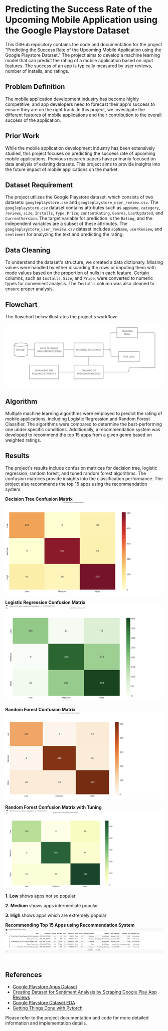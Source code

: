 # Predicting the Success Rate of the Upcoming Mobile Application using the Google Playstore Dataset

This GitHub repository contains the code and documentation for the project "Predicting the Success Rate of the Upcoming Mobile Application using the Google Playstore Dataset." The project aims to develop a machine learning model that can predict the rating of a mobile application based on input features. The success of an app is typically measured by user reviews, number of installs, and ratings.

## Problem Definition
The mobile application development industry has become highly competitive, and app developers need to forecast their app's success to ensure they are on the right track. In this project, we investigate the different features of mobile applications and their contribution to the overall success of the application.

## Prior Work
While the mobile application development industry has been extensively studied, this project focuses on predicting the success rate of upcoming mobile applications. Previous research papers have primarily focused on data analysis of existing datasets. This project aims to provide insights into the future impact of mobile applications on the market.

## Dataset Requirement
The project utilizes the Google Playstore dataset, which consists of two datasets: `googleplaystore.csv` and `googleplaystore_user_review.csv`. The `googleplaystore.csv` dataset contains attributes such as `appName`, `category`, `reviews`, `size`, `Installs`, `Type`, `Price`, `contentRating`, `Genres`, `LastUpdated`, and `CurrentVersion`. The target variable for prediction is the `Rating`, and the independent variables are a subset of these attributes. The `googleplaystore_user_review.csv` dataset includes `appName`, `userReview`, and `sentiment` for analyzing the text and predicting the rating.

## Data Cleaning
To understand the dataset's structure, we created a data dictionary. Missing values were handled by either discarding the rows or imputing them with mode values based on the proportion of nulls in each feature. Certain columns, such as `Installs`, `Size`, and `Price`, were converted to numeric types for convenient analysis. The `Installs` column was also cleaned to ensure proper analysis.

## Flowchart
The flowchart below illustrates the project's workflow:

![Flowchart](https://github.com/Romilj012/Predicting-the-Success-Rate-of-the-Upcoming-Mobile-Application-using-the-Google-Playstore-Dataset/blob/main/Screenshot%202023-05-25%20at%204.42.02%20PM.png)

## Algorithm
Multiple machine learning algorithms were employed to predict the rating of mobile applications, including Logistic Regression and Random Forest Classifier. The algorithms were compared to determine the best-performing one under specific conditions. Additionally, a recommendation system was developed to recommend the top 15 apps from a given genre based on weighted ratings.

## Results
The project's results include confusion matrices for decision tree, logistic regression, random forest, and tuned random forest algorithms. The confusion matrices provide insights into the classification performance. The project also recommends the top 15 apps using the recommendation system.

**Decision Tree Confusion Matrix**
![Decision Tree Confusion Matrix](https://github.com/Romilj012/Predicting-the-Success-Rate-of-the-Upcoming-Mobile-Application-using-the-Google-Playstore-Dataset/blob/main/Decision%20Con%20Matrix.png)

**Logistic Regression Confusion Matrix**
![Logistic Regression Confusion Matrix](https://github.com/Romilj012/Predicting-the-Success-Rate-of-the-Upcoming-Mobile-Application-using-the-Google-Playstore-Dataset/blob/main/logistic%20reg%20confusion%20matrix.png)

**Random Forest Confusion Matrix**
![Random Forest Confusion Matrix](https://github.com/Romilj012/Predicting-the-Success-Rate-of-the-Upcoming-Mobile-Application-using-the-Google-Playstore-Dataset/blob/main/random%20forest%20confusion%20matrix%20.png)

**Random Forest Confusion Matrix with Tuning**
![Random Forest Confusion Matrix with Tuning](https://github.com/Romilj012/Predicting-the-Success-Rate-of-the-Upcoming-Mobile-Application-using-the-Google-Playstore-Dataset/blob/main/Random%20Forest%20Con%20Ma%20with%20tuning.png)

**1. Low** shows apps not so popular 

**2. Medium** shows apps intermediate popular

**3. High** shows apps which are extremely popular

**Recommending Top 15 Apps using Recommendation System**
![Recommending Top 15 Apps using Recommendation System](https://github.com/Romilj012/Predicting-the-Success-Rate-of-the-Upcoming-Mobile-Application-using-the-Google-Playstore-Dataset/blob/main/Screenshot%202022-12-16%20at%2010.32.00%20PM.png)

## References
- [Google Playstore Apps Dataset](https://www.kaggle.com/datasets/gauthamp10/google-playstore-apps)
- [Creating Dataset for Sentiment Analysis by Scraping Google Play App Reviews](https://towardsdatascience.com/create-dataset-for-sentiment-analysis-by-scraping-google-play-app-reviews-using-python-ceaaa0e41c1)
- [Google Playstore Dataset EDA](https://github.com/vibhuti03/Google-Playstore-Dataset-EDAe)
- [Getting Things Done with Pytorch](https://github.com/curiousily/Getting-Things-Done-with-Pytorch)

Please refer to the project documentation and code for more detailed information and implementation details.
